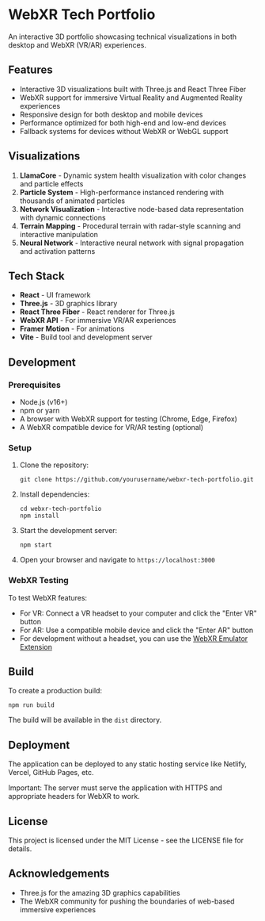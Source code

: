 # WebXR Tech Portfolio

An interactive 3D portfolio showcasing technical visualizations in both desktop and WebXR (VR/AR) experiences.

## Features

- Interactive 3D visualizations built with Three.js and React Three Fiber
- WebXR support for immersive Virtual Reality and Augmented Reality experiences
- Responsive design for both desktop and mobile devices
- Performance optimized for both high-end and low-end devices
- Fallback systems for devices without WebXR or WebGL support

## Visualizations

1. **LlamaCore** - Dynamic system health visualization with color changes and particle effects
2. **Particle System** - High-performance instanced rendering with thousands of animated particles
3. **Network Visualization** - Interactive node-based data representation with dynamic connections
4. **Terrain Mapping** - Procedural terrain with radar-style scanning and interactive manipulation
5. **Neural Network** - Interactive neural network with signal propagation and activation patterns

## Tech Stack

- **React** - UI framework
- **Three.js** - 3D graphics library
- **React Three Fiber** - React renderer for Three.js
- **WebXR API** - For immersive VR/AR experiences
- **Framer Motion** - For animations
- **Vite** - Build tool and development server

## Development

### Prerequisites

- Node.js (v16+)
- npm or yarn
- A browser with WebXR support for testing (Chrome, Edge, Firefox)
- A WebXR compatible device for VR/AR testing (optional)

### Setup

1. Clone the repository:
   ```
   git clone https://github.com/yourusername/webxr-tech-portfolio.git
   ```

2. Install dependencies:
   ```
   cd webxr-tech-portfolio
   npm install
   ```

3. Start the development server:
   ```
   npm start
   ```

4. Open your browser and navigate to `https://localhost:3000`

### WebXR Testing

To test WebXR features:

- For VR: Connect a VR headset to your computer and click the "Enter VR" button
- For AR: Use a compatible mobile device and click the "Enter AR" button
- For development without a headset, you can use the [WebXR Emulator Extension](https://github.com/MozillaReality/WebXR-emulator-extension)

## Build

To create a production build:

```
npm run build
```

The build will be available in the `dist` directory.

## Deployment

The application can be deployed to any static hosting service like Netlify, Vercel, GitHub Pages, etc.

Important: The server must serve the application with HTTPS and appropriate headers for WebXR to work.

## License

This project is licensed under the MIT License - see the LICENSE file for details.

## Acknowledgements

- Three.js for the amazing 3D graphics capabilities
- The WebXR community for pushing the boundaries of web-based immersive experiences